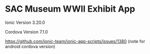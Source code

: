 # SAC Museum WWII Exhibit App

Ionic Version 3.20.0

Cordova Version 7.1.0

https://github.com/ionic-team/ionic-app-scripts/issues/1380 (note for android cordova version)
